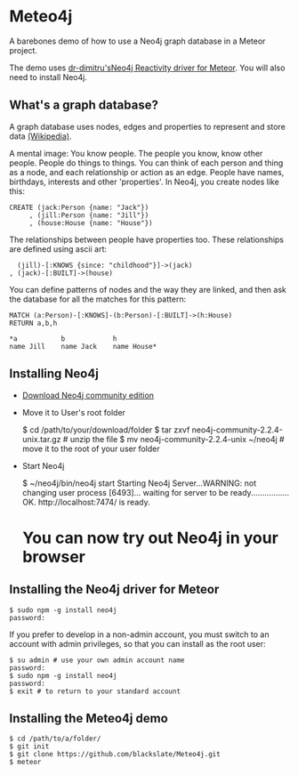 # Meteo4j

A barebones demo of how to use a Neo4j graph database in a Meteor project.

The demo uses [dr-dimitru's](https://github.com/dr-dimitru)[Neo4j Reactivity driver for Meteor](https://github.com/VeliovGroup/ostrio-Neo4jreactivity). You will also need to install Neo4j.

## What's a graph database?

A graph database uses nodes, edges and properties to represent and store data [(Wikipedia)](https://en.wikipedia.org/wiki/Graph_database).

A mental image: You know people. The people you know, know other people. People do things to things. You can think of each person and thing as a node, and each relationship or action as an edge. People have names, birthdays, interests and other 'properties'. In Neo4j, you create nodes like this: 

    CREATE (jack:Person {name: "Jack"})
         , (jill:Person {name: "Jill"})
         , (house:House {name: "House"})

The relationships between people have properties too. These relationships are defined using ascii art:

      (jill)-[:KNOWS {since: "childhood"}]->(jack)
    , (jack)-[:BUILT]->(house)

You can define patterns of nodes and the way they are linked, and then ask the database for all the matches for this pattern:

    MATCH (a:Person)-[:KNOWS]-(b:Person)-[:BUILT]->(h:House)
    RETURN a,b,h
    
    *a           b            h
    name Jill    name Jack    name House*

## Installing Neo4j

- [Download Neo4j community edition](http://neo4j.com/download/)
- Move it to User's root folder

    $ cd /path/to/your/download/folder
    $ tar zxvf neo4j-community-2.2.4-unix.tar.gz # unzip the file
    $ mv neo4j-community-2.2.4-unix ~/neo4j  # move it to the root of your user folder

- Start Neo4j

    $ ~/neo4j/bin/neo4j start
    Starting Neo4j Server...WARNING: not changing user
    process [6493]... waiting for server to be ready................. OK.
    http://localhost:7474/ is ready.

    # You can now try out Neo4j in your browser

## Installing the Neo4j driver for Meteor

    $ sudo npm -g install neo4j
    password:

If you prefer to develop in a non-admin account, you must switch to an account with admin privileges, so that you can install as the root user:

    $ su admin # use your own admin account name
    password:
    $ sudo npm -g install neo4j
    password:
    $ exit # to return to your standard account

## Installing the Meteo4j demo

    $ cd /path/to/a/folder/
    $ git init
    $ git clone https://github.com/blackslate/Meteo4j.git
    $ meteor
